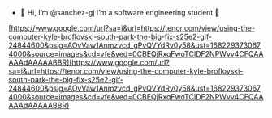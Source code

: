 - 👋 Hi, I’m @sanchez-gj
I’m a software engineering student **🤖**

[https://www.google.com/url?sa=i&url=https://tenor.com/view/using-the-computer-kyle-broflovski-south-park-the-big-fix-s25e2-gif-24844600&psig=AOvVaw1Anmzvcd_gPvQVYdRv0y58&ust=1682293730674000&source=images&cd=vfe&ved=0CBEQjRxqFwoTCIDF2NPWvv4CFQAAAAAdAAAAABBR](https://www.google.com/url?sa=i&url=https://tenor.com/view/using-the-computer-kyle-broflovski-south-park-the-big-fix-s25e2-gif-24844600&psig=AOvVaw1Anmzvcd_gPvQVYdRv0y58&ust=1682293730674000&source=images&cd=vfe&ved=0CBEQjRxqFwoTCIDF2NPWvv4CFQAAAAAdAAAAABBR)
